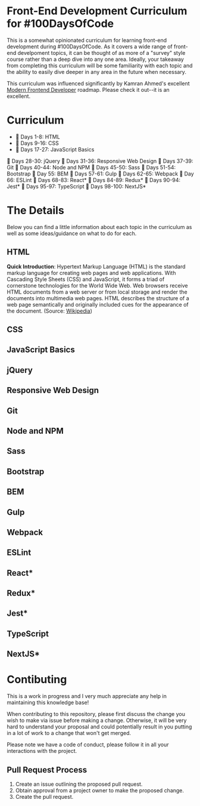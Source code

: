 # Front-End Development Curriculum for #100DaysOfCode

This is a somewhat opinionated curriculum for learning front-end development during #100DaysOfCode. As it covers a wide range of front-end develpoment topics, it can be thought of as more of a "survey" style course rather than a deep dive into any one area. Ideally, your takeaway from completing this curriculum will be some familiarity with each topic and the ability to easily dive deeper in any area in the future when necessary.

This curriculum was influenced significantly by Kamran Ahmed's excellent [Modern Frontend Developer](https://medium.com/tech-tajawal/modern-frontend-developer-in-2018-4c2072fa2b9c) roadmap. Please check it out--it is an excellent.

# Curriculum

* :calendar: Days 1-8: HTML
* :calendar: Days 9-16: CSS
* :calendar: Days 17-27: JavaScript Basics

:calendar: Days 28-30: jQuery
:calendar: Days 31-36: Responsive Web Design
:calendar: Days 37-39: Git
:calendar: Days 40-44: Node and NPM
:calendar: Days 45-50: Sass
:calendar: Days 51-54: Bootstrap
:calendar: Day 55: BEM
:calendar: Days 57-61: Gulp
:calendar: Days 62-65: Webpack
:calendar: Day 66: ESLint
:calendar: Days 68-83: React*
:calendar: Days 84-89: Redux*
:calendar: Days 90-94: Jest*
:calendar: Days 95-97: TypeScript
:calendar: Days 98-100: NextJS*

# The Details

Below you can find a little information about each topic in the curriculum as well as some ideas/guidance on what to do for each.

## HTML

**Quick Introduction**: Hypertext Markup Language (HTML) is the standard markup language for creating web pages and web applications. With Cascading Style Sheets (CSS) and JavaScript, it forms a triad of cornerstone technologies for the World Wide Web. Web browsers receive HTML documents from a web server or from local storage and render the documents into multimedia web pages. HTML describes the structure of a web page semantically and originally included cues for the appearance of the document. (Source: [Wikipedia](https://en.wikipedia.org/wiki/HTML))

## CSS

## JavaScript Basics

## jQuery

## Responsive Web Design

## Git

## Node and NPM

## Sass

## Bootstrap

## BEM

## Gulp

## Webpack

## ESLint

## React*

## Redux*

## Jest*

## TypeScript

## NextJS*

# Contibuting

This is a work in progress and I very much appreciate any help in maintaining this knowledge base! 

When contributing to this repository, please first discuss the change you wish to make via issue before making a change. Otherwise, it will be very hard to understand your proposal and could potentially result in you putting in a lot of work to a change that won't get merged.

Please note we have a code of conduct, please follow it in all your interactions with the project.

## Pull Request Process

1. Create an issue outlining the proposed pull request.
2. Obtain approval from a project owner to make the proposed change.
3. Create the pull request.
